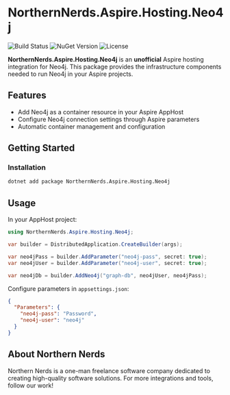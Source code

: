 # NorthernNerds.Aspire.Hosting.Neo4j

![Build Status](https://github.com/terle/aspire-neo4j/actions/workflows/publish.yml/badge.svg)
![NuGet Version](https://img.shields.io/nuget/v/NorthernNerds.Aspire.Hosting.Neo4j.svg)
![License](https://img.shields.io/github/license/terle/aspire-neo4j.svg)

**NorthernNerds.Aspire.Hosting.Neo4j** is an **unofficial** Aspire hosting integration for Neo4j. This package provides the infrastructure components needed to run Neo4j in your Aspire projects.

## Features
- Add Neo4j as a container resource in your Aspire AppHost
- Configure Neo4j connection settings through Aspire parameters
- Automatic container management and configuration

## Getting Started

### Installation
```bash
dotnet add package NorthernNerds.Aspire.Hosting.Neo4j
```
## Usage
In your AppHost project:
```csharp
using NorthernNerds.Aspire.Hosting.Neo4j;

var builder = DistributedApplication.CreateBuilder(args);

var neo4jPass = builder.AddParameter("neo4j-pass", secret: true);
var neo4jUser = builder.AddParameter("neo4j-user", secret: true);

var neo4jDb = builder.AddNeo4j("graph-db", neo4jUser, neo4jPass);
```

Configure parameters in `appsettings.json`:
```json
{
  "Parameters": {
    "neo4j-pass": "Password",
    "neo4j-user": "neo4j"
  }
}
```

## About Northern Nerds
Northern Nerds is a one-man freelance software company dedicated to creating high-quality software solutions. For more integrations and tools, follow our work!